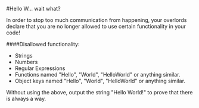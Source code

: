 #Hello W... wait what?

In order to stop too much communication from happening, your overlords declare that you are no longer allowed to use certain functionality in your code!

####Disallowed functionality:

* Strings
* Numbers
* Regular Expressions
* Functions named "Hello", "World", "HelloWorld" or anything similar.
* Object keys named "Hello", "World", "HelloWorld" or anything similar.

Without using the above, output the string "Hello World!" to prove that there is always a way.
